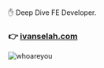 ✋ Deep Dive FE Developer. 

### 👉 [ivanselah.com](https://ivanselah.com)     

![whoareyou](https://github.com/ivanselah/ivanselah/assets/78192018/624377a3-8b16-4099-9777-086198403784)
